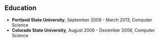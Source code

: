 Education
---------

  * **Portland State University**, September 2009 - March 2013, Computer Science
  * **Colorado State University**, August 2006 - December 2008, Computer Science
